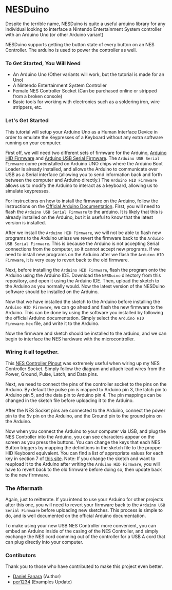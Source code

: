 # NESDuino

Despite the terrible name, NESDuino is quite a useful arduino library for any individual looking to interface a Nintendo Entertainment System controller with an Arduino Uno (or other Arduino variant)

NESDuino supports getting the button state of every button on an NES Controller. The arduino is used to power the controller as well. 

### To Get Started, You Will Need
 * An Arduino Uno (Other variants will work, but the tutorial is made for an Uno)
 * A Nintendo Entertainment System Controller
 * Female NES Controller Socket (Can be purchased online or stripped from a broken console)
 * Basic tools for working with electronics such as a soldering iron, wire strippers, etc.

### Let's Get Started
This tutorial will setup your Arduino Uno as a Human Interface Device in order to emulate the Keypresses of a Keyboard without any extra software running on your computer. 

First off, we will need two different sets of firmware for the Arduino, [Arduino HID Firmware](http://dl.dropbox.com/u/1816557/Arduino-keyboard-0.3.hex) and [Arduino USB Serial Firmware](https://raw.githubusercontent.com/arduino/Arduino/master/hardware/arduino/avr/firmwares/atmegaxxu2/UNO-dfu_and_usbserial_combined.hex). The `Arduino USB Serial Firmware` come preinstalled on Arduino UNO chips where the Arduino Boot Loader is already installed, and allows the Arduino to communicate over USB as a Serial interface (allowing you to send information back and forth between the computer and Arduino directly.) The `Arduino HID Firmware` allows us to modify the Arduino to interact as a keyboard, allowing us to simulate keypresses.

For instructions on how to install the firmware on the Arduino, follow the instructions on the [Official Arduino Documentation](https://www.arduino.cc/en/Hacking/DFUProgramming8U2). First, you will need to flash the `Arduino USB Serial Firmware` to the arduino. It is likely that this is already installed on the Arduino, but it is useful to know that the latest version is installed.

After we install the `Arduino HID Firmware`, we will not be able to flash new programs to the Arduino unless we revert the firmware back to the `Arduino USB Serial Firmware`. This is because the Arduino is not accepting Serial connections from the computer, so it cannot accept new programs. If we need to install new programs on the Arduino after we flash the `Arduino HID Firmware`, it is very easy to revert back to the old firmware.

Next, before installing the `Arduino HID Firmware`, flash the program onto the Arduino using the Arduino IDE. Download the `NESDuino` directory from this repository, and open it using the Arduino IDE. Then, upload the sketch to the Arduino as you normally would. Now the latest version of the NESDuino software should be installed on the Arduino.

Now that we have installed the sketch to the Arduino before installing the `Arduino HID Firmware`, we can go ahead and flash the new firmware to the Arduino. This can be done by using the software you installed by following the official Arduino documentation. Simply select the `Arduino HID Firmware.hex` file, and write it to the Arduino.

Now the firmware and sketch should be installed to the arduino, and we can begin to interface the NES hardware with the microcontroller.

### Wiring it all together.
This [NES Controller Pinout](http://www.mit.edu/~tarvizo/nes-controller.html) was extremely useful when wiring up my NES Controller Socket. Simply follow the diagram and attach lead wires from the Power, Ground, Pulse, Latch, and Data pins. 

Next, we need to connect the pins of the controller socket to the pins on the Arduino. By default the pulse pin is mapped to Arduino pin 3, the latch pin to Arduino pin 5, and the data pin to Arduino pin 4. The pin mappings can be changed in the sketch file before uploading it to the Arduino. 

After the NES Socket pins are connected to the Arduino, connect the power pin to the 5v pin on the Arduino, and the Ground pin to the ground pins on the Arduino.

Now when you connect the Arduino to your computer via USB, and plug the NES Controller into the Arduino, you can see characters appear on the screen as you press the buttons. You can change the keys that each NES Button triggers by mapping the definitions in the sketch file to the propper HID Keyboard equivalent. You can find a list of appropriate values for each key in section 7 of [this site](http://www.freebsddiary.org/APC/usb_hid_usages.php). Note: If you change the sketch and want to reupload it to the Arduino after writing the `Arduino HID Firmware`, you will have to revert back to the old firmware before doing so, then update back to the new firmware.

### The Aftermath
Again, just to reitterate. If you intend to use your Arduino for other projects after this one, you will need to revert your firmware back to the `Arduino USB Serial Firmware` before uploading new sketches. This process is simple to do, and is well documented on the official Arduino documentation. 

To make using your new USB NES Controller more convenient, you can embed an Arduino inside of the casing of the NES Controller, and simply exchange the NES cord comming out of the controller for a USB A cord that can plug directly into your computer.

### Contibutors
Thank you to those who have contributed to make this project even better.
* [Daniel Fanara](http://github.com/dfanara) (Author)
* [per1234](http://github.com/per1234) (Examples Update)
